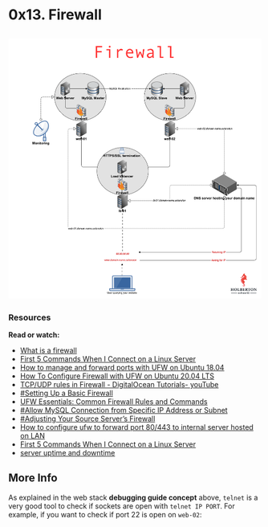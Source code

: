 # 0x13. Firewall

## <p align="center">![alt text](https://github.com/Dikachis/alx-system_engineering-devops/blob/main/image_devops/Firewall.png?raw=true)</p>

### Resources
**Read or watch:**
- [What is a firewall](https://en.wikipedia.org/wiki/Firewall_%28computing%29)
- [First 5 Commands When I Connect on a Linux Server](https://www.youtube.com/watch?v=1_gqlbADaAw)
- [How to manage and forward ports with UFW on Ubuntu 18.04](https://www.arubacloud.com/tutorial/how-to-manage-and-forward-ports-with-ufw-on-ubuntu-18-04.aspx)
- [How To Configure Firewall with UFW on Ubuntu 20.04 LTS](https://www.cyberciti.biz/faq/how-to-configure-firewall-with-ufw-on-ubuntu-20-04-lts/)
- [TCP/UDP rules in Firewall - DigitalOcean Tutorials- youTube](https://www.youtube.com/watch?v=Zi-KqDEiBn8)
- [#Setting Up a Basic Firewall](https://www.digitalocean.com/community/tutorials/initial-server-setup-with-ubuntu-20-04)
- [UFW Essentials: Common Firewall Rules and Commands](https://www.digitalocean.com/community/tutorials/ufw-essentials-common-firewall-rules-and-commands)
- [#Allow MySQL Connection from Specific IP Address or Subnet](https://www.digitalocean.com/community/tutorials/ufw-essentials-common-firewall-rules-and-commands)
- [#Adjusting Your Source Server’s Firewall](https://www.digitalocean.com/community/tutorials/how-to-set-up-replication-in-mysql)
- [How to configure ufw to forward port 80/443 to internal server hosted on LAN](https://www.cyberciti.biz/faq/how-to-configure-ufw-to-forward-port-80443-to-internal-server-hosted-on-lan/)
- [First 5 Commands When I Connect on a Linux Server](https://www.linux.com/training-tutorials/first-5-commands-when-i-connect-linux-server/)
- [server uptime and downtime](https://www.techtarget.com/whatis/definition/uptime-and-downtime)

## More Info
As explained in the web stack **debugging guide concept** above, ``telnet`` is a very good tool to check if sockets are open with ``telnet IP PORT``. For example, if you want to check if port 22 is open on ``web-02``:
```
